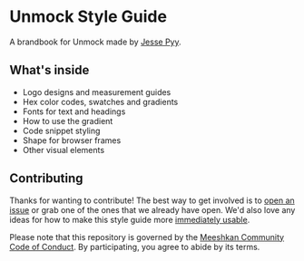 # Unmock Style Guide

A brandbook for Unmock made by [Jesse Pyy](https://twitter.com/JessePyy).

## What's inside

- Logo designs and measurement guides
- Hex color codes, swatches and gradients
- Fonts for text and headings
- How to use the gradient
- Code snippet styling
- Shape for browser frames 
- Other visual elements

## Contributing

Thanks for wanting to contribute! The best way to get involved is to [open an issue](https://github.com/meeshkan/unmock-style-guide/issues) or grab one of the ones that we already have open. We'd also love any ideas for how to make this style guide more [immediately usable](https://github.com/meeshkan/unmock-style-guide/issues/2).

Please note that this repository is governed by the [Meeshkan Community Code of Conduct](https://github.com/meeshkan/code-of-conduct). By participating, you agree to abide by its terms.
